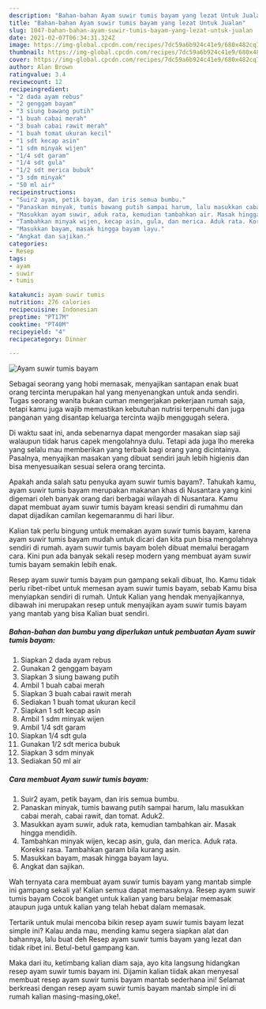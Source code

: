 ```yaml
---
description: "Bahan-bahan Ayam suwir tumis bayam yang lezat Untuk Jualan"
title: "Bahan-bahan Ayam suwir tumis bayam yang lezat Untuk Jualan"
slug: 1047-bahan-bahan-ayam-suwir-tumis-bayam-yang-lezat-untuk-jualan
date: 2021-02-07T06:34:31.324Z
image: https://img-global.cpcdn.com/recipes/7dc59a6b924c41e9/680x482cq70/ayam-suwir-tumis-bayam-foto-resep-utama.jpg
thumbnail: https://img-global.cpcdn.com/recipes/7dc59a6b924c41e9/680x482cq70/ayam-suwir-tumis-bayam-foto-resep-utama.jpg
cover: https://img-global.cpcdn.com/recipes/7dc59a6b924c41e9/680x482cq70/ayam-suwir-tumis-bayam-foto-resep-utama.jpg
author: Alan Brown
ratingvalue: 3.4
reviewcount: 12
recipeingredient:
- "2 dada ayam rebus"
- "2 genggam bayam"
- "3 siung bawang putih"
- "1 buah cabai merah"
- "3 buah cabai rawit merah"
- "1 buah tomat ukuran kecil"
- "1 sdt kecap asin"
- "1 sdm minyak wijen"
- "1/4 sdt garam"
- "1/4 sdt gula"
- "1/2 sdt merica bubuk"
- "3 sdm minyak"
- "50 ml air"
recipeinstructions:
- "Suir2 ayam, petik bayam, dan iris semua bumbu."
- "Panaskan minyak, tumis bawang putih sampai harum, lalu masukkan cabai merah, cabai rawit, dan tomat. Aduk2."
- "Masukkan ayam suwir, aduk rata, kemudian tambahkan air. Masak hingga mendidih."
- "Tambahkan minyak wijen, kecap asin, gula, dan merica. Aduk rata. Koreksi rasa. Tambahkan garam bila kurang asin."
- "Masukkan bayam, masak hingga bayam layu."
- "Angkat dan sajikan."
categories:
- Resep
tags:
- ayam
- suwir
- tumis

katakunci: ayam suwir tumis 
nutrition: 276 calories
recipecuisine: Indonesian
preptime: "PT17M"
cooktime: "PT40M"
recipeyield: "4"
recipecategory: Dinner

---
```



![Ayam suwir tumis bayam](https://img-global.cpcdn.com/recipes/7dc59a6b924c41e9/680x482cq70/ayam-suwir-tumis-bayam-foto-resep-utama.jpg)

Sebagai seorang yang hobi memasak, menyajikan santapan enak buat orang tercinta merupakan hal yang menyenangkan untuk anda sendiri. Tugas seorang  wanita bukan cuman mengerjakan pekerjaan rumah saja, tetapi kamu juga wajib memastikan kebutuhan nutrisi terpenuhi dan juga panganan yang disantap keluarga tercinta wajib menggugah selera.

Di waktu  saat ini, anda sebenarnya dapat mengorder masakan siap saji walaupun tidak harus capek mengolahnya dulu. Tetapi ada juga lho mereka yang selalu mau memberikan yang terbaik bagi orang yang dicintainya. Pasalnya, menyajikan masakan yang dibuat sendiri jauh lebih higienis dan bisa menyesuaikan sesuai selera orang tercinta. 



Apakah anda salah satu penyuka ayam suwir tumis bayam?. Tahukah kamu, ayam suwir tumis bayam merupakan makanan khas di Nusantara yang kini digemari oleh banyak orang dari berbagai wilayah di Nusantara. Kamu dapat membuat ayam suwir tumis bayam kreasi sendiri di rumahmu dan dapat dijadikan camilan kegemaranmu di hari libur.

Kalian tak perlu bingung untuk memakan ayam suwir tumis bayam, karena ayam suwir tumis bayam mudah untuk dicari dan kita pun bisa mengolahnya sendiri di rumah. ayam suwir tumis bayam boleh dibuat memalui beragam cara. Kini pun ada banyak sekali resep modern yang membuat ayam suwir tumis bayam semakin lebih enak.

Resep ayam suwir tumis bayam pun gampang sekali dibuat, lho. Kamu tidak perlu ribet-ribet untuk memesan ayam suwir tumis bayam, sebab Kamu bisa menyiapkan sendiri di rumah. Untuk Kalian yang hendak menyajikannya, dibawah ini merupakan resep untuk menyajikan ayam suwir tumis bayam yang mantab yang bisa Kalian buat sendiri.

<!--inarticleads1-->

##### Bahan-bahan dan bumbu yang diperlukan untuk pembuatan Ayam suwir tumis bayam:

1. Siapkan 2 dada ayam rebus
1. Gunakan 2 genggam bayam
1. Siapkan 3 siung bawang putih
1. Ambil 1 buah cabai merah
1. Siapkan 3 buah cabai rawit merah
1. Sediakan 1 buah tomat ukuran kecil
1. Siapkan 1 sdt kecap asin
1. Ambil 1 sdm minyak wijen
1. Ambil 1/4 sdt garam
1. Siapkan 1/4 sdt gula
1. Gunakan 1/2 sdt merica bubuk
1. Siapkan 3 sdm minyak
1. Sediakan 50 ml air




<!--inarticleads2-->

##### Cara membuat Ayam suwir tumis bayam:

1. Suir2 ayam, petik bayam, dan iris semua bumbu.
1. Panaskan minyak, tumis bawang putih sampai harum, lalu masukkan cabai merah, cabai rawit, dan tomat. Aduk2.
1. Masukkan ayam suwir, aduk rata, kemudian tambahkan air. Masak hingga mendidih.
1. Tambahkan minyak wijen, kecap asin, gula, dan merica. Aduk rata. Koreksi rasa. Tambahkan garam bila kurang asin.
1. Masukkan bayam, masak hingga bayam layu.
1. Angkat dan sajikan.




Wah ternyata cara membuat ayam suwir tumis bayam yang mantab simple ini gampang sekali ya! Kalian semua dapat memasaknya. Resep ayam suwir tumis bayam Cocok banget untuk kalian yang baru belajar memasak ataupun juga untuk kalian yang telah hebat dalam memasak.

Tertarik untuk mulai mencoba bikin resep ayam suwir tumis bayam lezat simple ini? Kalau anda mau, mending kamu segera siapkan alat dan bahannya, lalu buat deh Resep ayam suwir tumis bayam yang lezat dan tidak ribet ini. Betul-betul gampang kan. 

Maka dari itu, ketimbang kalian diam saja, ayo kita langsung hidangkan resep ayam suwir tumis bayam ini. Dijamin kalian tiidak akan menyesal membuat resep ayam suwir tumis bayam mantab sederhana ini! Selamat berkreasi dengan resep ayam suwir tumis bayam mantab simple ini di rumah kalian masing-masing,oke!.

